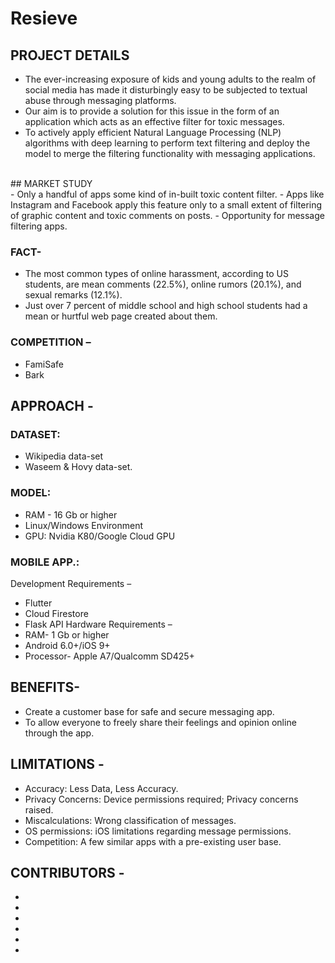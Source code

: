 # Resieve

## PROJECT DETAILS
- The ever-increasing exposure of kids and young adults to the realm of social media has made it disturbingly easy to be subjected to textual abuse through messaging platforms.
- Our aim is to provide a solution for this issue in the form of an application which acts as an effective filter for toxic messages.
- To actively apply efficient Natural Language Processing (NLP) algorithms with deep learning to perform text filtering and deploy the model to merge the filtering functionality with messaging applications.
<br>
## MARKET STUDY <br>
-	Only a handful of apps some kind of in-built toxic content filter.
-	Apps like Instagram and Facebook apply this feature only to a small extent of filtering of graphic content and toxic comments on posts.
-	Opportunity for message filtering apps.

### FACT-
- The most common types of online harassment, according to US students, are mean comments (22.5%), online rumors (20.1%), and sexual remarks (12.1%).
-	Just over 7 percent of middle school and high school students had a mean or hurtful web page created about them.

### COMPETITION –
- FamiSafe
- Bark

## APPROACH -
### DATASET:
-	Wikipedia data-set
-	Waseem & Hovy data-set.
### MODEL:
-	RAM - 16 Gb or higher
-	Linux/Windows Environment
-	GPU: Nvidia K80/Google Cloud GPU
### MOBILE APP.:
Development Requirements –
- Flutter
-	Cloud Firestore
-	Flask API
Hardware Requirements –
-	RAM- 1 Gb or higher
-	Android 6.0+/iOS 9+
-	Processor- Apple A7/Qualcomm SD425+

## BENEFITS-
-	Create a customer base for safe and secure messaging app.
-	To allow everyone to freely share their feelings and opinion online through the app.

## LIMITATIONS -
- Accuracy: Less Data, Less Accuracy.
- Privacy Concerns: Device permissions required; Privacy concerns raised.
- Miscalculations: Wrong classification of messages.
- OS permissions: iOS limitations regarding message permissions.
- Competition: A few similar apps with a pre-existing user base.

## CONTRIBUTORS -
-
-
-
-
-
-
